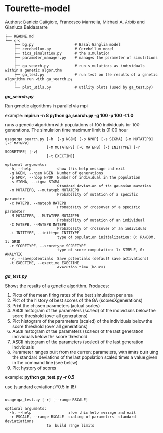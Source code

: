 # Tourette-model
Authors: Daniele Caligiore, Francesco Mannella, Michael A. Arbib and Gianluca Baldassarre

```
├── README.md
└── src
    ├── bg.py                   # Basal-Ganglia model
    ├── cerebellum.py           # Cerebellum model
    ├── tics_simulation.py      # the simulation 
    ├── parameter_manager.py    # manages the parameter of simulations
    ├
    ├── ga_search.py            # run simulations as individuals within a genetic algorithm
    ├── ga_test.py              # run test on the results of a genetic algorithm run with ga_search.py
    ├
    └── plot_utils.py           # utility plots (used by ga_test.py)

```

***ga_search.py***

Run genetic algorithms in parallel via mpi

example: **mpirun -n 8 python ga_search.py -g 100 -p 100 -t 1.0**

runs a genetic algorithm with populations of 100 individuals
for 100 generations. The simulation time maximum limit is 01:00 hour 

```
usage:ga_search.py [-h] [-g NGEN] [-p NPOP] [-s SIGMA] [-m MUTATEPB] [-c MATEPB]
                   [-M MUTATEPB] [-C MATEPB] [-i INITTYPE] [-r SCORETYPE] [-v]
                   [-t EXECTIME]

optional arguments:
  -h, --help            show this help message and exit
  -g NGEN, --ngen NGEN  Number of generations
  -p NPOP, --npop NPOP  Number of individual in the population
  -s SIGMA, --sigma SIGMA
                        Standard deviation of the gaussian mutation
  -m MUTATEPB, --mutatepb MUTATEPB
                        Probability of mutation of a specific parameter
  -c MATEPB, --matepb MATEPB
                        Probability of crossover of a specific parameter
  -M MUTATEPB, --MUTATEPB MUTATEPB
                        Probability of mutation of an individual
  -C MATEPB, --MATEPB MATEPB
                        Probability of crossover of an individual
  -i INITTYPE, --inittype INITTYPE
                        type of population initialization: 0: RANDOM, 1: GRID
  -r SCORETYPE, --scoretype SCORETYPE
                        type of score computation: 1: SIMPLE, 0: ANALYTIC
  -v, --savepotentials  Save potentials (default save activations)
  -t EXECTIME, --exectime EXECTIME
                        execution time (hours)
```

***ga_test.py***

Shows the results of a genetic algorithm.
Produces: 

1. Plots of the mean firing rates of the best simulation per area
2. Plot of the history of best scores of the GA (scoresXgenerations)
3. Print the chosen parameters (actual scales)
4. ASCII histogram of the parameters (scaled) of the individuals below the score threshold (over all generations)
5. Plot histogram of the parameters (scaled) of the individuals below the score threshold (over all generations)
6. ASCII histogram of the parameters (scaled) of the last generation individuals below the score threshold
7. ASCII histogram of the parameters (scaled) of the last generation individuals 
8. Parameter ranges built from the current parameters, with limits built uing the standard deviations of the last population scaled times a value given in the command line (see below)
9. Plot hystory of scores


example: **python ga_test.py -r 0.5**

use (standard deviations)*0.5 in (8)

```

usage:ga_test.py [-r] [--range RSCALE]

optional arguments:
  -h, --help                 show this help message and exit
  -r RSCALE, --range RSCALE  scaling of parameters' standard deviatiations
                   to  build range limits
```
